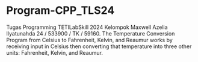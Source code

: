 # Program-CPP_TLS24
Tugas Programming TETILabSkill 2024 Kelompok Maxwell Azelia Ilyatunahda 24 / 533900 / TK / 59160. The Temperature Conversion Program from Celsius to Fahrenheit, Kelvin, and Reaumur works by receiving input in Celsius then converting that temperature into three other units: Fahrenheit, Kelvin, and Reaumur.
